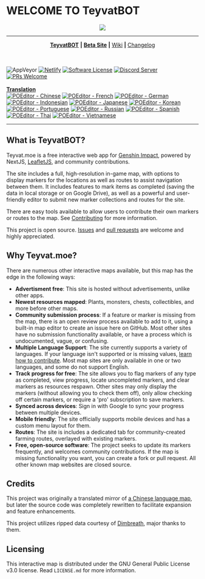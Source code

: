 # WELCOME TO **TeyvatBOT**

<p align='center'><img src="https://i.pinimg.com/736x/28/29/ea/2829ea0945a0977f887a805f88e9c6f1.jpg"></p>

* * *

<p align='center'>
<a href="https://xastrodev.github.io/TeyvatBOT/"><b>TeyvatBOT</b></a>
<b>|</b>
<a href="https://xastrodev.github.io/TeyvatBOT/"><b>Beta Site</b></a>
<b>|</b>
<a href="https://github.com/xAstroDev/TeyvatBOT/wiki">Wiki</a>
<b>|</b>
<a href="https://github.com/xAstroDev/TeyvatBOT/blob/master/CHANGELOG.md">Changelog</a>

  <br/><br/>
![AppVeyor](https://img.shields.io/appveyor/build/xAstroDev/TeyvatBOT)
<a href="https://beta.teyvat.moe"><img src="https://img.shields.io/netlify/e37c5eca-62e5-480d-922b-301ab8c4994a?label=beta%20build" alt="Netlify"/></a>
<a href="https://github.com/Teyvat-Moe/Teyvat.moe/blob/master/LICENSE.md"><img src="https://img.shields.io/badge/license-GPLv3-green.svg" alt="Software License"/></a>
<a href="https://discord.gg/"><img src="https://img.shields.io/discord/807068732567453726?label=discord&logo=discord&logoColor=738adb" alt="Discord Server"/></a>
<a href="https://github.com/Teyvat-Moe/Teyvat.moe/wiki/Contributing"><img src="https://img.shields.io/badge/PRs-welcome-brightgreen.svg" alt="PRs Welcome"/></a>
  <br/><br/>
<b><a href="https://poeditor.com/projects/view?id=394831">Translation</a></b>
  <br/>
<a href="https://poeditor.com/join/project?hash=VNGpBHcrB0"><img src="https://img.shields.io/poeditor/progress/394831/zh-CN?token=1362c61f5ab09d3fb015f19e77e437f1" alt="POEditor - Chinese"/></a>
<a href="https://poeditor.com/join/project?hash=VNGpBHcrB0"><img src="https://img.shields.io/poeditor/progress/394831/fr?token=1362c61f5ab09d3fb015f19e77e437f1" alt="POEditor - French"/></a>
<a href="https://poeditor.com/join/project?hash=VNGpBHcrB0"><img src="https://img.shields.io/poeditor/progress/394831/de?token=1362c61f5ab09d3fb015f19e77e437f1" alt="POEditor - German"/></a>
<a href="https://poeditor.com/join/project?hash=VNGpBHcrB0"><img src="https://img.shields.io/poeditor/progress/394831/id?token=1362c61f5ab09d3fb015f19e77e437f1" alt="POEditor - Indonesian"/></a>
<a href="https://poeditor.com/join/project?hash=VNGpBHcrB0"><img src="https://img.shields.io/poeditor/progress/394831/ja?token=1362c61f5ab09d3fb015f19e77e437f1" alt="POEditor - Japanese"/></a>
<a href="https://poeditor.com/join/project?hash=VNGpBHcrB0"><img src="https://img.shields.io/poeditor/progress/394831/ko?token=1362c61f5ab09d3fb015f19e77e437f1" alt="POEditor - Korean"/></a>
<a href="https://poeditor.com/join/project?hash=VNGpBHcrB0"><img src="https://img.shields.io/poeditor/progress/394831/pt?token=1362c61f5ab09d3fb015f19e77e437f1" alt="POEditor - Portuguese"/></a>
<a href="https://poeditor.com/join/project?hash=VNGpBHcrB0"><img src="https://img.shields.io/poeditor/progress/394831/ru?token=1362c61f5ab09d3fb015f19e77e437f1" alt="POEditor - Russian"/></a>
<a href="https://poeditor.com/join/project?hash=VNGpBHcrB0"><img src="https://img.shields.io/poeditor/progress/394831/es?token=1362c61f5ab09d3fb015f19e77e437f1" alt="POEditor - Spanish"/></a>
<a href="https://poeditor.com/join/project?hash=VNGpBHcrB0"><img src="https://img.shields.io/poeditor/progress/394831/th?token=1362c61f5ab09d3fb015f19e77e437f1" alt="POEditor - Thai"/></a>
<a href="https://poeditor.com/join/project?hash=VNGpBHcrB0"><img src="https://img.shields.io/poeditor/progress/394831/vi?token=1362c61f5ab09d3fb015f19e77e437f1" alt="POEditor - Vietnamese"/></a>

</p>

* * *

## What is TeyvatBOT?

Teyvat.moe is a free interactive web app for [Genshin Impact](https://genshin.mihoyo.com/), powered by NextJS, [LeafletJS](https://leafletjs.com/reference-1.7.1.html), and community contributions.

The site includes a full, high-resolution in-game map, with options to display markers for the locations as well as routes to assist navigation between them. It includes features to mark items as completed (saving the data in local storage or on Google Drive), as well as a powerful and user-friendly editor to submit new marker collections and routes for the site.

There are easy tools available to allow users to contribute their own markers or routes to the map. See [Contributing](https://github.com/Teyvat-Moe/teyvat.moe/wiki/Contributing) for more information.

This project is open source. [Issues](https://github.com/Teyvat-Moe/teyvat.moe/issues) and [pull requests](https://github.com/Teyvat-Moe/teyvat.moe/pulls) are welcome and highly appreciated.

## Why Teyvat.moe?

There are numerous other interactive maps available, but this map has the edge in the following ways:

-   **Advertisment free**: This site is hosted without advertisements, unlike other apps.
-   **Newest resources mapped**: Plants, monsters, chests, collectibles, and more before other maps.
-   **Community submission process**: If a feature or marker is missing from the map, there is an open review process available to add to it, using a built-in map editor to create an issue here on GitHub. Most other sites have no submission functionality available, or have a process which is undocumented, vague, or confusing.
-   **Multiple Language Support**: The site currently supports a variety of languages. If your language isn't supported or is missing values, [learn how to contribute](https://github.com/Teyvat-Moe/teyvat.moe/wiki/Contributing#how-to-localize-the-site). Most map sites are only available in one or two languages, and some do not support English.
-   **Track progress for free**: The site allows you to flag markers of any type as completed, view progress, locate uncompleted markers, and clear markers as resources respawn. Other sites may only display the markers (without allowing you to check them off), only allow checking off certain markers, or require a 'pro' subscription to save markers.
-   **Synced across devices**: Sign in with Google to sync your progress between multiple devices.
-   **Mobile friendly**: The site officially supports mobile devices and has a custom menu layout for them.
-   **Routes**: The site is includes a dedicated tab for community-created farming routes, overlayed with existing markers.
-   **Free, open-source software**: The project seeks to update its markers frequently, and welcomes community contributions. If the map is missing functionality you want, you can create a fork or pull request. All other known map websites are closed source.

## Credits

This project was originally a translated mirror of [a Chinese language map](http://www.yuanshen.site/), but later the source code was completely rewritten to facilitate expansion and feature enhancements.

This project utilizes ripped data courtesy of [Dimbreath](https://github.com/Dimbreath/GenshinData/), major thanks to them.

## Licensing

This interactive map is distributed under the GNU General Public License v3.0 license. Read `LICENSE.md` for more information.

